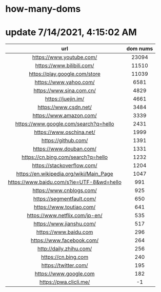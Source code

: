 # how-many-doms

# update 7/14/2021, 4:15:02 AM

url | dom nums
:-: | :-:
https://www.youtube.com/ | 23094
https://www.bilibili.com/ | 11510
https://play.google.com/store | 11039
https://www.yahoo.com/ | 6581
https://www.sina.com.cn/ | 4829
https://juejin.im/ | 4661
https://www.csdn.net/ | 3484
https://www.amazon.com/ | 3339
https://www.google.com/search?q=hello | 2431
https://www.oschina.net/ | 1999
https://github.com/ | 1391
https://www.douban.com/ | 1331
https://cn.bing.com/search?q=hello | 1232
https://stackoverflow.com/ | 1204
https://en.wikipedia.org/wiki/Main_Page | 1047
https://www.baidu.com/s?ie=UTF-8&wd=hello | 991
https://www.cnblogs.com/ | 925
https://segmentfault.com/ | 650
https://www.toutiao.com/ | 641
https://www.netflix.com/jp-en/ | 535
https://www.jianshu.com/ | 517
https://www.baidu.com | 296
https://www.facebook.com/ | 264
http://daily.zhihu.com/ | 256
https://cn.bing.com | 240
https://twitter.com/ | 195
https://www.google.com | 182
https://pwa.clicli.me/ | -1
